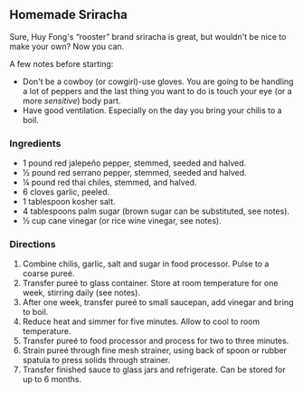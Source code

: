 ## Homemade Sriracha

Sure, Huy Fong's “rooster” brand sriracha is great, but wouldn't be nice to make your own? Now you can.

A few notes before starting:

* Don't be a cowboy (or cowgirl)-use gloves. You are going to be handling a lot of peppers and the last thing you want to do is touch your eye (or a more _sensitive_) body part.
* Have good ventilation. Especially on the day you bring your chilis to a boil.


### Ingredients

* 1 pound red jalepeño pepper, stemmed, seeded and halved.
* ½ pound red serrano  pepper, stemmed, seeded and halved.
* ¼ pound red thai chiles, stemmed, and halved.
* 6 cloves garlic, peeled.
* 1 tablespoon kosher salt.
* 4 tablespoons palm sugar (brown sugar can be substituted, see notes).
* ½ cup cane vinegar (or rice wine vinegar, see notes).

### Directions

1. Combine chilis, garlic, salt and sugar in food processor. Pulse to a coarse pureé.
2. Transfer pureé to glass container. Store at room temperature for one week, stirring daily (see notes).
3. After one week, transfer pureé to small saucepan, add vinegar and bring to boil. 
4. Reduce heat and simmer for five minutes. Allow to cool to room temperature.
5. Transfer pureé to food processor and process for two to three minutes.
6. Strain pureé through fine mesh strainer, using back of spoon or rubber spatula to press solids through strainer.
7. Transfer finished sauce to glass jars and refrigerate. Can be stored for up to 6 months.
